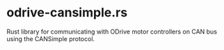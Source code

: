 # odrive-cansimple.rs
Rust library for communicating with ODrive motor controllers on CAN bus using the CANSimple protocol.
